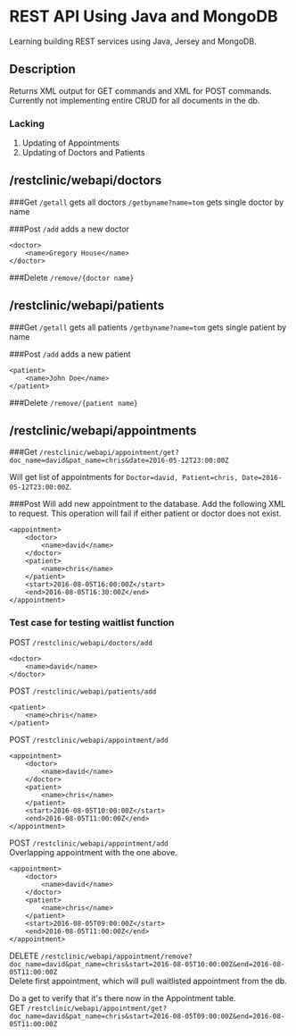 # REST API Using Java and MongoDB
Learning building REST services using Java, Jersey and MongoDB. 

## Description
Returns XML output for GET commands and XML for POST commands. Currently not implementing entire CRUD for all documents in the db.

### Lacking
1. Updating of Appointments
2. Updating of Doctors and Patients



## /restclinic/webapi/doctors

###Get
`/getall`		gets all doctors
`/getbyname?name=tom`	gets single doctor by name

###Post
`/add`			adds a new doctor

```
<doctor>
    <name>Gregory House</name>
</doctor>
```

###Delete
`/remove/{doctor name}`



## /restclinic/webapi/patients
###Get
`/getall`		        gets all patients 
`/getbyname?name=tom`	gets single patient by name

###Post
`/add`			        adds a new patient
```
<patient>
    <name>John Doe</name>
</patient>
```

###Delete
`/remove/{patient name}`



## /restclinic/webapi/appointments

###Get
`/restclinic/webapi/appointment/get?doc_name=david&pat_name=chris&date=2016-05-12T23:00:00Z`

Will get list of appointments for `Doctor=david, Patient=chris, Date=2016-05-12T23:00:00Z`.

###Post
Will add new appointment to the database. Add the following XML to request.
This operation will fail if either patient or doctor does not exist.
```
<appointment>
    <doctor>
        <name>david</name>
    </doctor>
    <patient>
        <name>chris</name>
    </patient>
    <start>2016-08-05T16:00:00Z</start>
    <end>2016-08-05T16:30:00Z</end>
</appointment>
```


### Test case for testing waitlist function
POST `/restclinic/webapi/doctors/add`
```
<doctor>
    <name>david</name>
</doctor>
```

POST `/restclinic/webapi/patients/add`
```
<patient>
    <name>chris</name>
</patient>
```

POST `/restclinic/webapi/appointment/add`
```
<appointment>
    <doctor>
        <name>david</name>
    </doctor>
    <patient>
        <name>chris</name>
    </patient>
    <start>2016-08-05T10:00:00Z</start>
    <end>2016-08-05T11:00:00Z</end>
</appointment>
```

POST `/restclinic/webapi/appointment/add`  
Overlapping appointment with the one above.
```
<appointment>
    <doctor>
        <name>david</name>
    </doctor>
    <patient>
        <name>chris</name>
    </patient>
    <start>2016-08-05T09:00:00Z</start>
    <end>2016-08-05T11:00:00Z</end>
</appointment>
```

DELETE `/restclinic/webapi/appointment/remove?doc_name=david&pat_name=chris&start=2016-08-05T10:00:00Z&end=2016-08-05T11:00:00Z`  
Delete first appointment, which will pull waitlisted appointment from the db.

Do a get to verify that it's there now in the Appointment table.  
GET `/restclinic/webapi/appointment/get?doc_name=david&pat_name=chris&start=2016-08-05T09:00:00Z&end=2016-08-05T11:00:00Z`
